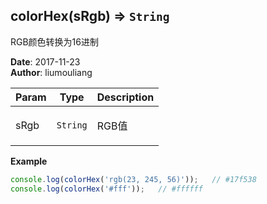## colorHex(sRgb) ⇒ <code>String</code>
<p>RGB颜色转换为16进制</p>

**Date**: 2017-11-23  
**Author**: liumouliang  

| Param | Type | Description |
| --- | --- | --- |
| sRgb | <code>String</code> | <p>RGB值</p> |

**Example**  
```javascript
console.log(colorHex('rgb(23, 245, 56)'));   // #17f538
console.log(colorHex('#fff'));   // #ffffff
```
